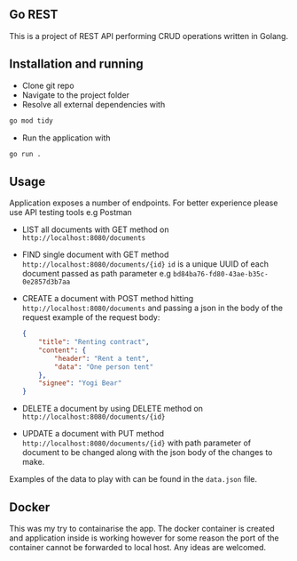 ## Go REST

This is a project of REST API performing CRUD operations written in Golang.

## Installation and running

* Clone git repo
* Navigate to the project folder
* Resolve all external dependencies with

```bash
go mod tidy
```

* Run the application with
```bash
go run .
```

## Usage

Application exposes a number of endpoints. For better experience please use API testing tools e.g Postman  

* LIST all documents with GET method on `http://localhost:8080/documents`

* FIND single document with GET method `http://localhost:8080/documents/{id}`
    `id` is a unique UUID of each document passed as path parameter e.g `bd84ba76-fd80-43ae-b35c-0e2857d3b7aa`

* CREATE a document with POST method hitting `http://localhost:8080/documents` and passing a json in the body of the request
    example of the request body:
    ```json
    {
        "title": "Renting contract",
        "content": {
            "header": "Rent a tent",
            "data": "One person tent"
        },
        "signee": "Yogi Bear"
    }
    ```
* DELETE a document by using DELETE method on `http://localhost:8080/documents/{id}`
* UPDATE a document with PUT method `http://localhost:8080/documents/{id}` with path parameter of document to be changed along with the json body of the changes to make.

Examples of the data to play with can be found in the `data.json` file.

## Docker

This was my try to containarise the app. The docker container is created and application inside is working however for some reason the port of the container cannot be forwarded to local host. Any ideas are welcomed.